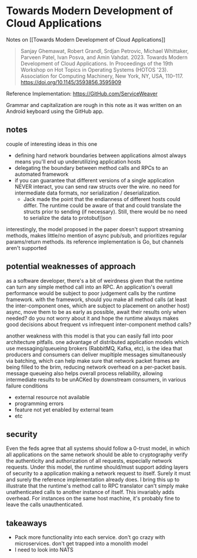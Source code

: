 # Towards Modern Development of Cloud Applications

Notes on [[Towards Modern Development of Cloud Applications]]

> Sanjay Ghemawat, Robert Grandl, Srdjan Petrovic, Michael Whittaker, Parveen Patel, Ivan Posva, and Amin Vahdat. 2023. Towards Modern Development of Cloud Applications. In Proceedings of the 19th Workshop on Hot Topics in Operating Systems (HOTOS '23). Association for Computing Machinery, New York, NY, USA, 110–117. https://doi.org/10.1145/3593856.3595909

Reference Implementation: https://GitHub.com/ServiceWeaver

Grammar and capitalization are rough in this note as it was written on an Android keyboard using the GitHub app.

## notes

couple of interesting ideas in this one

- defining hard network boundaries between applications almost always means you'll end up underutilizing application hosts
- delegating the boundary between method calls and RPCs to an automated framework
- if you can guarantee that different versions of a single application NEVER interact, you can send raw structs over the wire. no need for intermediate data formats, nor serialization / deserialization.
	- Jack made the point that the endianness of different hosts could differ. The runtime could be aware of that and could translate the structs prior to sending (if necessary). Still, there would be no need to serialize the data to protobuf/json

interestingly, the model proposed in the paper doesn't support streaming methods, makes little/no mention of async pub/sub, and prioritizes regular params/return methods. its reference implementation is Go, but channels aren't supported

## potential weaknesses of approach

as a software developer, there's a bit of weirdness given that the runtime can turn any simple method call into an RPC. An application's overall performance would be subject to poor judgement calls by the runtime framework. with the framework, should you make all method calls (at least the inter-component ones, which are subject to placement on another host) async, move them to be as early as possible, await their results only when needed? do you not worry about it and hope the runtime always makes good decisions about frequent vs infrequent inter-component method calls?

another weakness with this model is that you can easily fall into poor architecture pitfalls. one advantage of distributed application models which use messaging/queueing brokers (RabbitMQ, Kafka, etc), is the idea that producers and consumers can deliver mupltiple messages simultaneously via batching, which can help make sure that network packet frames are being filled to the brim, reducing network overhead on a per-packet basis. message queueing also helps overall process reliability, allowing intermediate results to be unACKed by downstream consumers, in various failure conditions

- external resource not available
- programming errors
- feature not yet enabled by external team
- etc

## security

Even the feds agree that all systems should follow a 0-trust model, in which all applications on the same network should be able to cryptography verify the authenticity and authorization of all requests, especially network requests. Under this model, the runtime should/must support adding layers of security to a application making a network request to itself. Surely it must and surely the reference implementation already does. I bring this up to illustrate that the runtime's method call to RPC translator can't simply make unathenticated calls to another instance of itself. This invariably adds overhead. For instances on the same host machine, it's probably fine to leave the calls unauthenticated.

## takeaways

- Pack more functionality into each service. don't go crazy with microservices. don't get trapped into a monolith model
- I need to look into NATS
